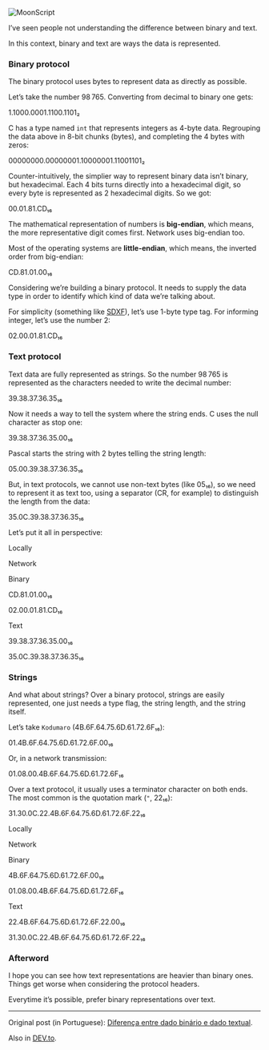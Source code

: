 ![MoonScript](//cacilhas.info/img/glider.png)

I’ve seen people not understanding the difference between binary and text.

In this context, binary and text are ways the data is represented.

### Binary protocol

The binary protocol uses bytes to represent data as directly as possible.

Let’s take the number 98 765. Converting from decimal to binary one gets:

1.1000.0001.1100.1101₂

C has a type named `int` that represents integers as 4-byte data. Regrouping the data above in 8-bit chunks (bytes), and completing the 4 bytes with zeros:

00000000.00000001.10000001.11001101₂

Counter-intuitively, the simplier way to represent binary data isn’t binary, but hexadecimal. Each 4 bits turns directly into a hexadecimal digit, so every byte is represented as 2 hexadecimal digits. So we got:

00.01.81.CD₁₆

The mathematical representation of numbers is **big-endian**, which means, the more representative digit comes first. Network uses big-endian too.

Most of the operating systems are **little-endian**, which means, the inverted order from big-endian:

CD.81.01.00₁₆

Considering we’re building a binary protocol. It needs to supply the data type in order to identify which kind of data we’re talking about.

For simplicity (something like [SDXF](http://www.pinpi.com/en/SDXF_2.htm)), let’s use 1-byte type tag. For informing integer, let’s use the number 2:

02.00.01.81.CD₁₆

### Text protocol

Text data are fully represented as strings. So the number 98 765 is represented as the characters needed to write the decimal number:

39.38.37.36.35₁₆

Now it needs a way to tell the system where the string ends. C uses the null character as stop one:

39.38.37.36.35.00₁₆

Pascal starts the string with 2 bytes telling the string length:

05.00.39.38.37.36.35₁₆

But, in text protocols, we cannot use non-text bytes (like 05₁₆), so we need to represent it as text too, using a separator (CR, for example) to distinguish the length from the data:

35.0C.39.38.37.36.35₁₆

Let’s put it all in perspective:

Locally

Network

Binary

CD.81.01.00₁₆

02.00.01.81.CD₁₆

Text

39.38.37.36.35.00₁₆

35.0C.39.38.37.36.35₁₆

### Strings

And what about strings? Over a binary protocol, strings are easily represented, one just needs a type flag, the string length, and the string itself.

Let’s take `Kodumaro` (4B.6F.64.75.6D.61.72.6F₁₆):

01.4B.6F.64.75.6D.61.72.6F.00₁₆

Or, in a network transmission:

01.08.00.4B.6F.64.75.6D.61.72.6F₁₆

Over a text protocol, it usually uses a terminator character on both ends. The most common is the quotation mark (`"`, 22₁₆):

31.30.0C.22.4B.6F.64.75.6D.61.72.6F.22₁₆

Locally

Network

Binary

4B.6F.64.75.6D.61.72.6F.00₁₆

01.08.00.4B.6F.64.75.6D.61.72.6F₁₆

Text

22.4B.6F.64.75.6D.61.72.6F.22.00₁₆

31.30.0C.22.4B.6F.64.75.6D.61.72.6F.22₁₆

### Afterword

I hope you can see how text representations are heavier than binary ones. Things get worse when considering the protocol headers.

Everytime it’s possible, prefer binary representations over text.

* * *

Original post (in Portuguese): [Diferença entre dado binário e dado textual](https://kodumaro.cacilhas.info/2017/06/binario-texto.html).

Also in [DEV.to](https://dev.to/cacilhas/binary-vs-text-2blo).